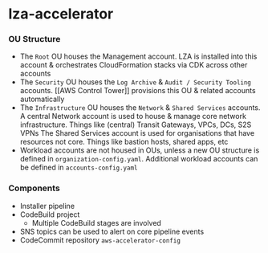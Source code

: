 # lza-accelerator

### OU Structure
- The `Root` OU houses the Management account. LZA is installed into this account & orchestrates CloudFormation stacks via CDK across other accounts
- The `Security` OU houses the `Log Archive` & `Audit / Security Tooling` accounts. 
	[[AWS Control Tower]] provisions this OU & related accounts automatically
- The `Infrastructure` OU houses the `Network` & `Shared Services` accounts.
	A central Network account is used to house & manage core network infrastructure. Things like (central) Transit Gateways, VPCs, DCs, S2S VPNs
	The Shared Services account is used for organisations that have resources not core. Things like bastion hosts, shared apps, etc
- Workload accounts are not housed in OUs, unless a new OU structure is defined in `organization-config.yaml`. Additional workload accounts can be defined in `accounts-config.yaml`

### Components
- Installer pipeline
- CodeBuild project
	- Multiple CodeBuild stages are involved
- SNS topics can be used to alert on core pipeline events
- CodeCommit repository `aws-accelerator-config`